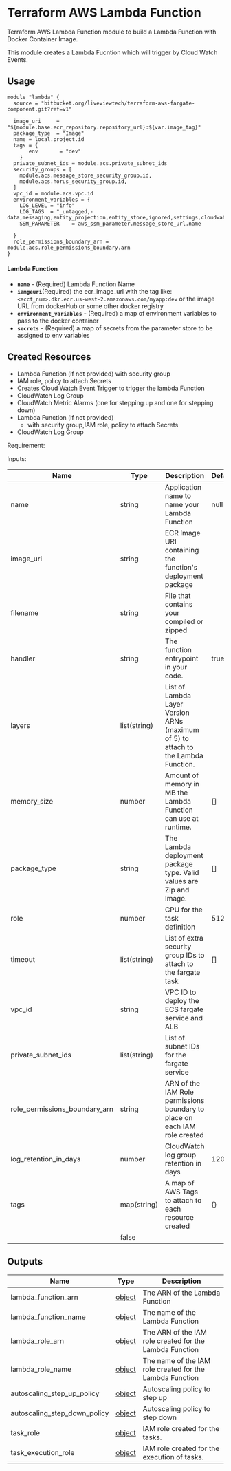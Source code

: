 # Terraform AWS Lambda Function


Terraform AWS Lambda Function  module  to build a Lambda Function with Docker Container Image.

This module creates a Lambda Fucntion which will trigger by Cloud Watch Events.


## Usage
```hcl
module "lambda" {
  source = "bitbucket.org/liveviewtech/terraform-aws-fargate-component.git?ref=v1"

  image_uri     = "${module.base.ecr_repository.repository_url}:${var.image_tag}"
  package_type  = "Image"
  name = local.project.id
  tags = {
       env       = "dev"
    }
  private_subnet_ids = module.acs.private_subnet_ids
  security_groups = [
    module.acs.message_store_security_group.id,
    module.acs.horus_security_group.id,
  ]
  vpc_id = module.acs.vpc.id
  environment_variables = {
    LOG_LEVEL = "info"
    LOG_TAGS  = "_untagged,-data,messaging,entity_projection,entity_store,ignored,settings,cloudwatch"
    SSM_PARAMETER    = aws_ssm_parameter.message_store_url.name
   
  }
  role_permissions_boundary_arn = module.acs.role_permissions_boundary.arn
}
```

#### Lambda Function
- **`name`** - (Required) Lambda Function Name
- **`iamgeuri`**(Required) the ecr_image_url with the tag like: `<acct_num>.dkr.ecr.us-west-2.amazonaws.com/myapp:dev` or the image URL from dockerHub or some other docker registry
- **`environment_variables`** - (Required) a map of environment variables to pass to the docker container
- **`secrets`** - (Required) a map of secrets from the parameter store to be assigned to env variables
## Created Resources
- Lambda Function (if not provided)
   with security group
- IAM role, policy to attach Secrets
- Creates Cloud Watch Event Trigger to trigger the lambda Function
- CloudWatch Log Group
- CloudWatch Metric Alarms (one for stepping up and one for stepping down)
- Lambda Function (if not provided)
  - with security group,IAM role, policy to attach Secrets
- CloudWatch Log Group


Requirement:

Inputs:

| Name                          | Type                                  | Description                                                                                                                                                                                              | Default |
| ----------------------------- | ------------------------------------- | -------------------------------------------------------------------------------------------------------------------------------------------------------------------------------------------------------- | ------- |
| name                   | string                   | Application name to name your Lambda Function                                                                                                                                   | null    |
| image_uri                          | string               |ECR Image URI containing the function's deployment package                 |                                                                                                                                           |         |
| filename              | string                                | File that contains your compiled or zipped                                                                                                               | <name>  |
| handler            | string                                  | The function entrypoint in your code.                                                                                                                                                    | true    |
| layers          | list(string)       | List of Lambda Layer Version ARNs (maximum of 5) to attach to the Lambda Function.
| memory_size    | number | Amount of memory in MB the Lambda Function can use at runtime.                                                | []      |
| package_type                 | string                          | The Lambda deployment package type. Valid values are Zip and Image.                                                                                                                                       | []      |
| role                      | number                                | CPU for the task definition                                                                                                                                                                                                                                                                             | 512     |
| timeout               | list(string)                          | List of extra security group IDs to attach to the fargate task                                                                                                                                           | []      |
| vpc_id                        | string                                | VPC ID to deploy the ECS fargate service and ALB                                                                                                                                                         |         |
| private_subnet_ids            | list(string)                          | List of subnet IDs for the fargate service                                                                                                                                                               |         |
| role_permissions_boundary_arn | string                                | ARN of the IAM Role permissions boundary to place on each IAM role created                                                                                                                                                                       |         |
| log_retention_in_days         | number                                | CloudWatch log group retention in days                                                                                                                                                                   | 120     |
| tags                          | map(string)                           | A map of AWS Tags to attach to each resource created                                                                                                                                                     | {}      |
                              | false   |


## Outputs

| Name                           | Type                                                                                                                | Description                                                      |
| ------------------------------ | ------------------------------------------------------------------------------------------------------------------- | ---------------------------------------------------------------- |
| lambda_function_arn               | [object](https://www.terraform.io/docs/providers/aws/r/ecs_service.html#attributes-reference)                       | The ARN of the Lambda Function                                      |
| lambda_function_name                  | [object](https://www.terraform.io/docs/providers/aws/r/ecs_cluster.html#attributes-reference)                       | The name of the Lambda Function |
| lambda_role_arn               | [object](https://www.terraform.io/docs/providers/aws/r/security_group.html#attributes-reference)                    | The ARN of the IAM role created for the Lambda Function            |
| lambda_role_name               | [object](https://www.terraform.io/docs/providers/aws/r/ecs_task_definition.html#attributes-reference)               | The name of the IAM role created for the Lambda Function                |
| autoscaling_step_up_policy     | [object](https://www.terraform.io/docs/providers/aws/r/autoscaling_policy.html#attributes-reference)                | Autoscaling policy to step up                                    |
| autoscaling_step_down_policy   | [object](https://www.terraform.io/docs/providers/aws/r/autoscaling_policy.html#attributes-reference)                | Autoscaling policy to step down                                  |
| task_role                      | [object](https://registry.terraform.io/providers/hashicorp/aws/latest/docs/resources/iam_role#attributes-reference) | IAM role created for the tasks.                                  |
| task_execution_role            | [object](https://registry.terraform.io/providers/hashicorp/aws/latest/docs/resources/iam_role#attributes-reference) | IAM role created for the execution of tasks.                     |


